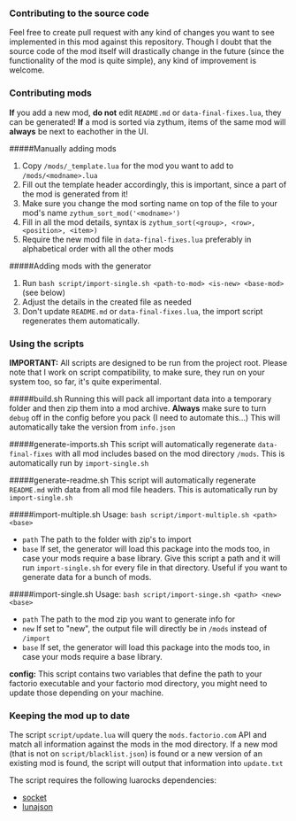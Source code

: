 ### Contributing to the source code
Feel free to create pull request with any kind of changes you want to see implemented in this mod against this repository. Though I doubt that the source code of the mod itself will drastically change in the future (since the functionality of the mod is quite simple), any kind of improvement is welcome.

### Contributing mods 
**If** you add a new mod, **do not** edit `README.md` or `data-final-fixes.lua`, they can be generated!
**If** a mod is sorted via zythum, items of the same mod will **always** be next to eachother in the UI.

#####Manually adding mods
1. Copy `/mods/_template.lua` for the mod you want to add to `/mods/<modname>.lua`
2. Fill out the template header accordingly, this is important, since a part of the mod is generated from it!
2. Make sure you change the mod sorting name on top of the file to your mod's name `zythum_sort_mod('<modname>')`
3. Fill in all the mod details, syntax is `zythum_sort(<group>, <row>, <position>, <item>)`
3. Require the new mod file in `data-final-fixes.lua` preferably in alphabetical order with all the other mods

#####Adding mods with the generator
1. Run `bash script/import-single.sh <path-to-mod> <is-new> <base-mod>` (see below)
2. Adjust the details in the created file as needed
3. Don't update `README.md` or `data-final-fixes.lua`, the import script regenerates them automatically.

### Using the scripts
**IMPORTANT:** All scripts are designed to be run from the project root. Please note that I work on script compatibility, to make sure, they run on your system too, so far, it's quite experimental.

#####build.sh
Running this will pack all important data into a temporary folder and then zip them into a mod archive. **Always** make sure to turn `debug` off in the config before you pack (I need to automate this...)
This will automatically take the version from `info.json`

#####generate-imports.sh
This script will automatically regenerate `data-final-fixes` with all mod includes based on the mod directory `/mods`. This is automatically run by `import-single.sh`

#####generate-readme.sh
This script will automatically regenerate `README.md` with data from all mod file headers. This is automatically run by `import-single.sh`

#####import-multiple.sh
Usage: `bash script/import-multiple.sh <path> <base>`    
- `path` The path to the folder with zip's to import
- `base` If set, the generator will load this package into the mods too, in case your mods require a base library.
Give this script a path and it will run `import-single.sh` for every file in that directory. Useful if you want to generate data for a bunch of mods.

#####import-single.sh
Usage: `bash script/import-singe.sh <path> <new> <base>`
- `path` The path to the mod zip you want to generate info for
- `new` If set to "new", the output file will directly be in `/mods` instead of `/import`
- `base` If set, the generator will load this package into the mods too, in case your mods require a base library.

**config:** This script contains two variables that define the path to your factorio executable and your factorio mod directory, you might need to update those depending on your machine.

### Keeping the mod up to date
The script `script/update.lua` will query the `mods.factorio.com` API and match all information against the mods in the mod directory. If a new mod (that is not on `script/blacklist.json`) is found or a new version of an existing mod is found, the script will output that information into `update.txt`

The script requires the following luarocks dependencies:
- [socket](https://luarocks.org/modules/luarocks/luasocket)
- [lunajson](https://luarocks.org/modules/grafi/lunajson)